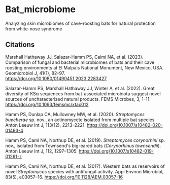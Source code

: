 # Bat_microbiome
Analyzing skin microbiomes of cave-roosting bats for natural protection from white-nose syndrome

## Citations ##

Marshall Hathaway JJ, Salazar-Hamm PS, Caimi NA, et al. (2023). Comparison of fungal and bacterial microbiomes of bats and their cave roosting environments at El Malpais National Monument, New Mexico, USA. Geomicrobiol J, 41(1), 82–97. https://doi.org/10.1080/01490451.2023.2283427

Salazar-Hamm PS, Marshall Hathaway JJ, Winter A, et al. (2022). Great diversity of KSα sequences from bat-associated microbiota suggest novel sources of uncharacterized natural products. FEMS Microbes, 3, 1–11. https://doi.org/10.1093/femsmc/xtac012

Hamm PS, Dunlap CA, Mullowney MW, et al. (2020). *Streptomyces buecherae* sp. nov., an actinomycete isolated from multiple bat species. Anton Leeuw Int J, 113(12), 2213–2221. https://doi.org/10.1007/s10482-020-01493-4

Hamm PS, Cami NA, Northup DE, et al. (2019). *Streptomyces corynorhini* sp. nov., isolated from Townsend's big-eared bats (*Corynorhinus townsendii*). Anton Leeuw Int J, 112, 1297–1305. https://doi.org/10.1007/s10482-019-01261-z

Hamm PS, Cami NA, Northup DE, et al. (2017). Western bats as reservoirs of novel *Streptomyces* species with antifungal activity. Appl Environ Microbiol, 83(5), e03057–16. https://doi.org/10.1128/AEM.03057-16

